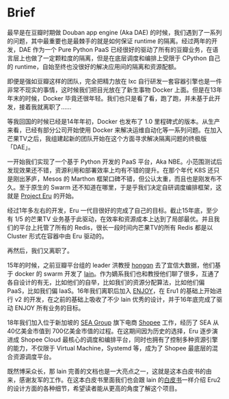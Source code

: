 # Brief

最早是在豆瓣时期做 Douban app engine (Aka DAE) 的时候，我们遇到了一系列的问题，其中最重要也是最棘手的就是如何保证 runtime 的隔离。经过两年的开发，DAE 作为一个 Pure Python PaaS 已经很好的驱动了所有的豆瓣业务，在语言层上也做了一定颗粒度的隔离，但是在底层调度和编排上受限于 CPython 自己的 runtime，自始至终也没很好的解决应用间的隔离和资源配额。

即便是强如豆瓣这样的团队，完全把精力放在 lxc 自行研发一套容器引擎也是一件非常不现实的事情，这时候我们把目光放在了新生事物 Docker 上面。但是在13年年末的时候，Docker 毕竟还很年轻。我们也只是看了看，跑了跑，并未基于此开发，接着我就离职了……

等我回国的时候已经是14年年初，Docker 也发布了 1.0 里程碑式的版本。从生产来看，已经有部分公司开始使用 Docker 来解决运维自动化等一系列问题。在加入芒果TV之后，我组建起新的团队开始在这个方面寻求解决隔离问题的终极版「DAE」。

一开始我们实现了一个基于 Python 开发的 PaaS 平台，Aka NBE。小范围测试后发现效果还不错，资源利用和部署效率上均有不错的提升。在那个年代 K8S 还只是刚出茅庐，Mesos 的 Marthon 框架口碑不错，但公认太重，而且也是刚发布不久。至于原生的 Swarm 还不知道在哪里，于是乎我们决定自研调度编排框架，这就是 [Project Eru](https://github.com/projecteru) 的开始。

经过1年多左右的开发，Eru 一代目很好的完成了自己的目标。截止15年底，至少有 1/5 的芒果TV 业务基于此驱动，在效率和资源成本上达到了局部最优。并且我们的平台上托管了所有的 Redis，很长一段时间内芒果TV的所有 Redis 都是以 Cluster 形式在容器中由 Eru 驱动的。

再然后，我们又离职了。

15年的时候，之前豆瓣平台组的 leader 洪教授 [hongqn](https://github.com/hongqn) 去了宜信大数据，他们基于 docker 的 swarm 开发了 [lain](https://github.com/laincloud)。作为嫡系我们也和教授他们聊了很多，互通了各自设计的有无，比如他们的自举，比如我们的资源分配算法，比如他们偏 PaaS，比如我们偏 IaaS。16年我们离职后加入 [ENJOY](https://enjoy.ricebook.com/)，在 Eru1 的基础上开始进行 v2 的开发，在之前的基础上吸收了不少 lain 优秀的设计，并于16年底完成了驱动 ENJOY 所有业务的目标。

18年我们加入位于新加坡的 [SEA Group](https://www.seagroup.com/home) 旗下电商 [Shopee](https://shopee.sg/) 工作，经历了 SEA 从 40亿美金市值到 700亿美金市值的过程。在这期间因为历史的选择，Eru 逐步演进成 Shopee Cloud 最核心的调度和编排平台，同时也拥有了控制多种资源引擎的能力，不仅限于 Virtual Machine，Systemd 等，成为了 Shopee 最底层的混合资源调度平台。

既然博采众长，那 lain 完善的文档也是一大亮点之一，这就是这本白皮书的由来，感谢友军的工作。在这本白皮书里面我们也会跟 lain 的[白皮书](https://laincloud.gitbooks.io/white-paper)一样介绍 Eru2 的设计方面的各种细节，希望读者能从更高的角度了解这个项目。
